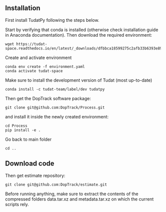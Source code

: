 Installation
---------------

First install TudatPy following the steps below.

Start by verifying that conda is installed (otherwise check installation guide in Anaconda documentation). Then download the required environment:
```
wget https://tudat-space.readthedocs.io/en/latest/_downloads/dfbbca18599275c2afb33b6393e89994/environment.yaml
```

Create and activate environment
```
conda env create -f environment.yaml
conda activate tudat-space
```

Make sure to install the development version of Tudat (most up-to-date)
```
conda install -c tudat-team/label/dev tudatpy
```

Then get the DopTrack software package:
```
git clone git@github.com:DopTrack/Process.git
```

and install it inside the newly created environment:

```
cd Process
pip install -e .
```

Go back to main folder
```
cd ..
```

Download code
---------------

Then get estimate repository:
```
git clone git@github.com:DopTrack/estimate.git
```

Before running anything, make sure to extract the contents of the compressed folders data.tar.xz and metadata.tar.xz on which the current scripts rely.

